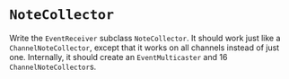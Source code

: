 # `NoteCollector`

Write the `EventReceiver` subclass `NoteCollector`. It should
work just like a `ChannelNoteCollector`, except that it
works on all channels instead of just one.
Internally, it should create an `EventMulticaster` and 16 `ChannelNoteCollector`s.
